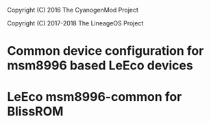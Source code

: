 Copyright (C) 2016 The CyanogenMod Project

Copyright (C) 2017-2018 The LineageOS Project

Common device configuration for msm8996 based LeEco devices
===========================================================
# LeEco msm8996-common for BlissROM
